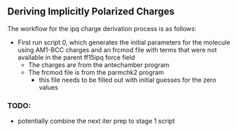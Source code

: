 ## Deriving Implicitly Polarized Charges

The workflow for the ipq charge derivation process is as follows:
* First run script 0, which generates the initial parameters for the molecule using AM1-BCC charges and an frcmod file with terms that were not available in the parent ff15ipq force field
    * The charges are from the antechamber program
    * The frcmod file is from the parmchk2 program
        * this file needs to be filled out with initial guesses for the zero values

### TODO:
* potentially combine the next iter prep to stage 1 script
